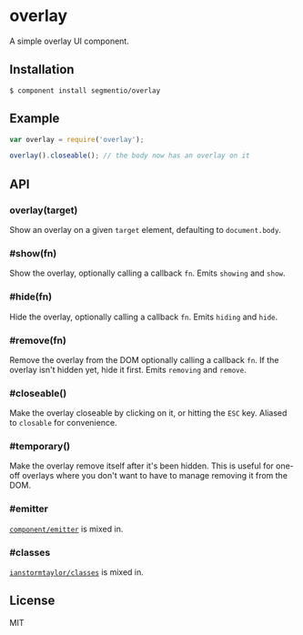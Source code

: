 
# overlay

  A simple overlay UI component.

## Installation

    $ component install segmentio/overlay

## Example

```js
var overlay = require('overlay');

overlay().closeable(); // the body now has an overlay on it
```

## API

### overlay(target)
  Show an overlay on a given `target` element, defaulting to `document.body`.

### #show(fn)
  Show the overlay, optionally calling a callback `fn`. Emits `showing` and `show`.

### #hide(fn)
  Hide the overlay, optionally calling a callback `fn`. Emits `hiding` and `hide`.

### #remove(fn)
  Remove the overlay from the DOM optionally calling a callback `fn`. If the overlay isn't hidden yet, hide it first. Emits `removing` and `remove`.

### #closeable()
  Make the overlay closeable by clicking on it, or hitting the `ESC` key. Aliased to `closable` for convenience.

### #temporary()
  Make the overlay remove itself after it's been hidden. This is useful for one-off overlays where you don't want to have to manage removing it from the DOM.

### #emitter
  [`component/emitter`](https://github.com/component/emitter) is mixed in.

### #classes
  [`ianstormtaylor/classes`](https://github.com/ianstormtaylor/classes) is mixed in.
  

## License

  MIT
